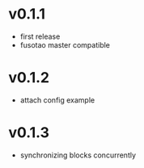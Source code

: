 # v0.1.1

- first release
- fusotao master compatible

# v0.1.2

- attach config example

# v0.1.3

- synchronizing blocks concurrently
